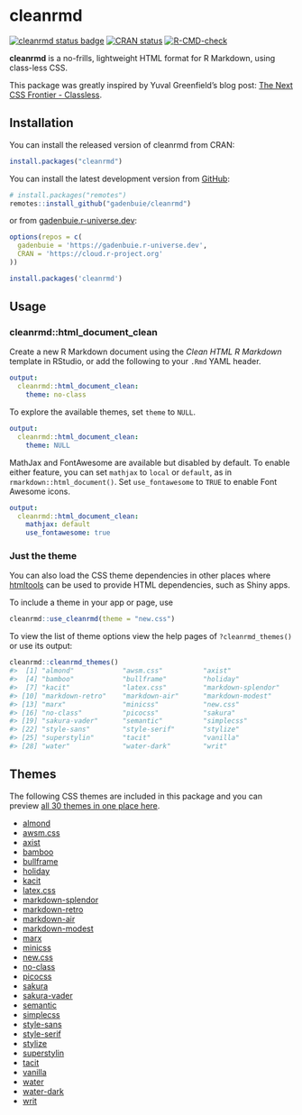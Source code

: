 
<!-- README.md is generated from README.Rmd. Please edit that file -->

# cleanrmd

<!-- badges: start -->

[![cleanrmd status
badge](https://gadenbuie.r-universe.dev/badges/cleanrmd)](https://gadenbuie.r-universe.dev)
[![CRAN
status](https://www.r-pkg.org/badges/version/cleanrmd)](https://CRAN.R-project.org/package=cleanrmd)
[![R-CMD-check](https://github.com/gadenbuie/cleanrmd/actions/workflows/R-CMD-check.yaml/badge.svg)](https://github.com/gadenbuie/cleanrmd/actions/workflows/R-CMD-check.yaml)
<!-- badges: end -->

**cleanrmd** is a no-frills, lightweight HTML format for R Markdown,
using class-less CSS.

This package was greatly inspired by Yuval Greenfield’s blog post: [The
Next CSS Frontier -
Classless](https://blog.usejournal.com/the-next-css-frontier-classless-5e66f3f25fdd).

## Installation

You can install the released version of cleanrmd from CRAN:

``` r
install.packages("cleanrmd")
```

You can install the latest development version from
[GitHub](https://github.com/gadenbuie/cleanrmd/):

``` r
# install.packages("remotes")
remotes::install_github("gadenbuie/cleanrmd")
```

or from [gadenbuie.r-universe.dev](https://gadenbuie.r-universe.dev/):

``` r
options(repos = c(
  gadenbuie = 'https://gadenbuie.r-universe.dev',
  CRAN = 'https://cloud.r-project.org'
))

install.packages('cleanrmd')
```

## Usage

### cleanrmd::html_document_clean

Create a new R Markdown document using the *Clean HTML R Markdown*
template in RStudio, or add the following to your `.Rmd` YAML header.

``` yaml
output: 
  cleanrmd::html_document_clean:
    theme: no-class
```

To explore the available themes, set `theme` to `NULL`.

``` yaml
output: 
  cleanrmd::html_document_clean:
    theme: NULL
```

MathJax and FontAwesome are available but disabled by default. To enable
either feature, you can set `mathjax` to `local` or `default`, as in
`rmarkdown::html_document()`. Set `use_fontawesome` to `TRUE` to enable
Font Awesome icons.

``` yaml
output: 
  cleanrmd::html_document_clean:
    mathjax: default
    use_fontawesome: true
```

### Just the theme

You can also load the CSS theme dependencies in other places where
[htmltools](https://rstudio.github.io/htmltools/) can be used to provide
HTML dependencies, such as Shiny apps.

To include a theme in your app or page, use

``` r
cleanrmd::use_cleanrmd(theme = "new.css")
```

To view the list of theme options view the help pages of
`?cleanrmd_themes()` or use its output:

``` r
cleanrmd::cleanrmd_themes()
#>  [1] "almond"            "awsm.css"          "axist"            
#>  [4] "bamboo"            "bullframe"         "holiday"          
#>  [7] "kacit"             "latex.css"         "markdown-splendor"
#> [10] "markdown-retro"    "markdown-air"      "markdown-modest"  
#> [13] "marx"              "minicss"           "new.css"          
#> [16] "no-class"          "picocss"           "sakura"           
#> [19] "sakura-vader"      "semantic"          "simplecss"        
#> [22] "style-sans"        "style-serif"       "stylize"          
#> [25] "superstylin"       "tacit"             "vanilla"          
#> [28] "water"             "water-dark"        "writ"
```

## Themes

The following CSS themes are included in this package and you can
preview [all 30 themes in one place
here](https://gadenbuie.github.io/cleanrmd/index.html).

-   [almond](https://github.com/alvaromontoro/almond.css)
-   [awsm.css](https://igoradamenko.github.io/awsm.css/)
-   [axist](https://ruanmartinelli.github.io/axist/)
-   [bamboo](https://rilwis.github.io/bamboo/)
-   [bullframe](https://marcopontili.com/projects/bullframe-css)
-   [holiday](https://evgenyorekhov.github.io/holiday.css/)
-   [kacit](https://kimeiga.github.io/kacit/)
-   [latex.css](https://github.com/vincentdoerig/latex-css)
-   [markdown-splendor](http://markdowncss.github.io/splendor/)
-   [markdown-retro](http://markdowncss.github.io/retro/)
-   [markdown-air](http://markdowncss.github.io/air/)
-   [markdown-modest](http://markdowncss.github.io/modest/)
-   [marx](https://mblode.github.io/marx/)
-   [minicss](https://minicss.org/)
-   [new.css](https://newcss.net/)
-   [no-class](https://davidpaulsson.github.io/no-class/)
-   [picocss](https://picocss.com/)
-   [sakura](https://oxal.org/projects/sakura/)
-   [sakura-vader](https://oxal.org/projects/sakura/)
-   [semantic](https://dimitrinicolas.github.io/semantic.css/)
-   [simplecss](https://simplecss.org/)
-   [style-sans](https://ungoldman.com/style.css/)
-   [style-serif](https://ungoldman.com/style.css/)
-   [stylize](https://gadenbuie.github.io/stylize.css/)
-   [superstylin](https://caiogondim.github.io/superstylin/)
-   [tacit](https://yegor256.github.io/tacit/)
-   [vanilla](https://vanillacss.com/)
-   [water](https://kognise.github.io/water.css/)
-   [water-dark](https://kognise.github.io/water.css/)
-   [writ](https://writ.cmcenroe.me/)
